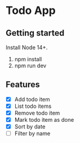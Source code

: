 # Todo App

## Getting started

Install Node 14+.

1. npm install
2. npm run dev

## Features

- [x] Add todo item
- [x] List todo items
- [x] Remove todo item
- [x] Mark todo item as done
- [x] Sort by date
- [ ] Filter by name 
